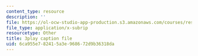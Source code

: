 ```yaml
---
content_type: resource
description: ''
file: https://ol-ocw-studio-app-production.s3.amazonaws.com/courses/res-18-007-calculus-revisited-multivariable-calculus-fall-2011/6ca955e782415a3e968672d9b36318da_y9Sa8StSX-M.vtt
file_type: application/x-subrip
resourcetype: Other
title: 3play caption file
uid: 6ca955e7-8241-5a3e-9686-72d9b36318da
---
```

